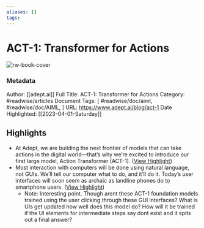 ```yaml
---
aliases: []
tags:
---
```

# ACT-1: Transformer for Actions

![rw-book-cover](https://www.adept.ai/images/blog/act-1/hero.webp)
### Metadata
Author: [[adept.ai]]
Full Title: ACT-1: Transformer for Actions
Category: #readwise/articles
Document Tags: [ #readwise/doc/aiml,  #readwise/doc/AIML, ]
URL: https://www.adept.ai/blog/act-1
Date Highlighted: [[2023-04-01-Saturday]]

## Highlights
- At Adept, we are building the next frontier of models that can take actions in the digital world—that’s why we’re excited to introduce our first large model, Action Transformer (ACT-1). ([View Highlight](https://read.readwise.io/read/01gwyhkkfam2fa9vacnfnjjn7s))
- Most interaction with computers will be done using natural language, not GUIs. We’ll tell our computer what to do, and it’ll do it. Today’s user interfaces will soon seem as archaic as landline phones do to smartphone users. ([View Highlight](https://read.readwise.io/read/01gwyhb0m49b3wcyfdw95xv6na))
    - Note: Interesting point. Though arent these ACT-1 foundation models trained using the user clicking through these GUI interfaces? 
      What is UIs get updated how well does this model do? 
      How will it be trained if the UI elements for intermediate steps say dont exist and it spits out a final answer?
